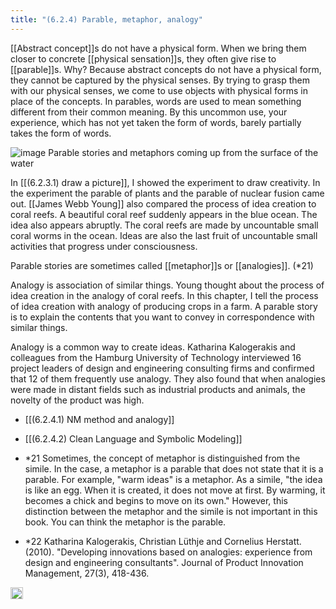 ```yaml
---
title: "(6.2.4) Parable, metaphor, analogy"
---
```


[[Abstract concept]]s do not have a physical form. When we bring them closer to concrete [[physical sensation]]s, they often give rise to [[parable]]s.
Why? Because abstract concepts do not have a physical form, they cannot be captured by the physical senses. By trying to grasp them with our physical senses, we come to use objects with physical forms in place of the concepts.
In parables, words are used to mean something different from their common meaning. By this uncommon use, your experience, which has not yet taken the form of words, barely partially takes the form of words.



![image](https://gyazo.com/33dbd097fe37be2e13c1d0a993db5d60/thumb/1000)
Parable stories and metaphors coming up from the surface of the water


In [[(6.2.3.1) draw a picture]], I showed the experiment to draw creativity. In the experiment the parable of plants and the parable of nuclear fusion came out. [[James Webb Young]] also compared the process of idea creation to coral reefs. A beautiful coral reef suddenly appears in the blue ocean. The idea also appears abruptly. The coral reefs are made by uncountable small coral worms in the ocean. Ideas are also the last fruit of uncountable small activities that progress under consciousness.

Parable stories are sometimes called [[metaphor]]s or [[analogies]]. (*21)

Analogy is association of similar things. Young thought about the process of idea creation in the analogy of coral reefs. In this chapter, I tell the process of idea creation with analogy of producing crops in a farm. A parable story is to explain the contents that you want to convey in correspondence with similar things.

Analogy is a common way to create ideas. Katharina Kalogerakis and colleagues from the Hamburg University of Technology interviewed 16 project leaders of design and engineering consulting firms and confirmed that 12 of them frequently use analogy. They also found that when analogies were made in distant fields such as industrial products and animals, the novelty of the product was high.

- [[(6.2.4.1) NM method and analogy]]
- [[(6.2.4.2) Clean Language and Symbolic Modeling]]

- *21 Sometimes, the concept of metaphor is distinguished from the simile. In the case, a metaphor is a parable that does not state that it is a parable. For example, "warm ideas" is a metaphor. As a simile, "the idea is like an egg. When it is created, it does not move at first. By warming, it becomes a chick and begins to move on its own." However, this distinction between the metaphor and the simile is not important in this book. You can think the metaphor is the parable.

- *22 Katharina  Kalogerakis,    Christian  Lüthje    and  Cornelius  Herstatt.  (2010).  "Developing  innovations  based  on  analogies:  experience  from  design  and  engineering  consultants".  Journal of  Product  Innovation  Management,  27(3),  418-436.

<img src='https://scrapbox.io/api/pages/nishio-en/en/icon' alt='en.icon' height="19.5"/>
